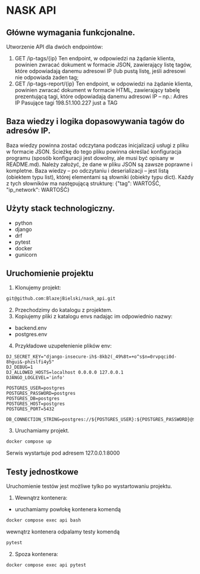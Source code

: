 # NASK API

## Główne wymagania funkcjonalne.
Utworzenie API dla dwóch endpointów:
1. GET /ip-tags/{ip}
Ten endpoint, w odpowiedzi na żądanie klienta, powinien zwracać dokument w formacie JSON, zawierający
listę tagów, które odpowiadają danemu adresowi IP (lub pustą listę, jeśli adresowi nie odpowiada żaden tag;
2. GET /ip-tags-report/{ip}
Ten endpoint, w odpowiedzi na żądanie klienta, powinien zwracać dokument w formacie HTML,
zawierający tabelę prezentującą tagi, które odpowiadają danemu adresowi IP – np.:
Adres IP Pasujące tagi
198.51.100.227 just a TAG

## Baza wiedzy i logika dopasowywania tagów do adresów IP.
Baza wiedzy powinna zostać odczytana podczas inicjalizacji usługi z pliku w formacie JSON. Ścieżkę do
tego pliku powinna określać konfiguracja programu (sposób konfiguracji jest dowolny, ale musi być opisany
w README.md). Należy założyć, że dane w pliku JSON są zawsze poprawne i kompletne.
Baza wiedzy – po odczytaniu i deserializacji – jest listą (obiektem typu list), której elementami są słowniki
(obiekty typu dict). Każdy z tych słowników ma następującą strukturę:
{"tag": WARTOŚĆ, "ip_network": WARTOŚĆ}

## Użyty stack technologiczny.
* python
* django
* drf
* pytest
* docker
* gunicorn

## Uruchomienie projektu
1. Klonujemy projekt:

```bash
git@github.com:BlazejBielski/nask_api.git
```
2. Przechodzimy do katalogu z projektem.
3. Kopiujemy pliki z katalogu envs nadając im odpowiednio nazwy:
- backend.env
- postgres.env
4. Przykładowe uzupełenienie plików env:
```
DJ_SECRET_KEY="django-insecure-ih$-8kb2(_49%8t=+o^s$n=0rvpqci0d-8hgui&-phzslfi4y5"
DJ_DEBUG=1
DJ_ALLOWED_HOSTS=localhost 0.0.0.0 127.0.0.1
DJANGO_LOGLEVEL='info'
```
```
POSTGRES_USER=postgres
POSTGRES_PASSWORD=postgres
POSTGRES_DB=postgres
POSTGRES_HOST=postgres
POSTGRES_PORT=5432

DB_CONNECTION_STRING=postgres://${POSTGRES_USER}:${POSTGRES_PASSWORD}@${POSTGRES_HOST}:${POSTGRES_PORT}/${POSTGRES_DB}
```
3. Uruchamiamy projekt.

```bash
docker compose up
```
Serwis wystartuje pod adresem 127.0.0.1:8000

## Testy jednostkowe
Uruchomienie testów jest możliwe tylko po wystartowaniu projektu.
1. Wewnątrz kontenera:
- uruchamiamy powłokę kontenera komendą
```bash
docker compose exec api bash
```
wewnątrz kontenera odpalamy testy komendą
```bash
pytest
```
2. Spoza kontenera:
```bash
docker compose exec api pytest
```